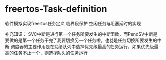 # freertos-Task-definition
软件模拟实现freertos任务定义
临界段保护
空闲任务与阻塞延时的实现





补充知识：
SVC中断是进行第一个任务所要发生的中断函数，而PendSV中断是要做的是第一个任务干完了我要切换另一个任务啦，也就是任务切换所要发生的中断
调度器的主要作用是在就绪队列中选择优先级最高的任务运行，如果优先级最高的任务不止一个，则选择队头的任务运行
